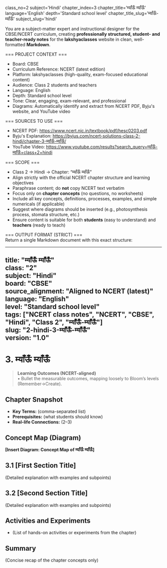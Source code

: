 class_no=2
subject='Hindi'
chapter_index=3
chapter_title='म्याँऊँ म्याँऊँ'
language='English'
depth='Standard school level'
chapter_title_slug='म्याँऊँ-म्याँऊँ'
subject_slug='hindi'

You are a subject-matter expert and instructional designer for the CBSE/NCERT curriculum, creating **professionally structured, student- and teacher-ready notes** for the **lakshyaclasses** website in clean, well-formatted **Markdown**.

=== PROJECT CONTEXT ===  
- Board: CBSE  
- Curriculum Reference: NCERT (latest edition)  
- Platform: lakshyaclasses (high-quality, exam-focused educational content)  
- Audience: Class 2 students and teachers  
- Language: English  
- Depth: Standard school level  
- Tone: Clear, engaging, exam-relevant, and professional  
- Diagrams: Automatically identify and extract from NCERT PDF, Byju's website, and YouTube video

=== SOURCES TO USE ===  
- NCERT PDF: https://www.ncert.nic.in/textbook/pdf/hesc0203.pdf  
- Byju's Explanation: https://byjus.com/ncert-solutions-class-2-hindi/chapter-3-म्याँऊँ-म्याँऊँ/  
- YouTube Video: https://www.youtube.com/results?search_query=म्याँऊँ-म्याँऊँ+class+2+hindi

=== SCOPE ===  
- Class 2 → Hindi → Chapter: “म्याँऊँ म्याँऊँ”  
- Align strictly with the official NCERT chapter structure and learning objectives  
- Paraphrase content; do **not** copy NCERT text verbatim  
- Focus only on **chapter concepts** (no questions, no worksheets)  
- Include all key concepts, definitions, processes, examples, and simple numericals (if applicable)  
- Suggest where diagrams should be inserted (e.g., photosynthesis process, stomata structure, etc.)  
- Ensure content is suitable for both **students** (easy to understand) and **teachers** (ready to teach)

=== OUTPUT FORMAT (STRICT) ===  
Return a single Markdown document with this exact structure:

---
title: "म्याँऊँ म्याँऊँ"  
class: "2"  
subject: "Hindi"  
board: "CBSE"  
source_alignment: "Aligned to NCERT (latest)"  
language: "English"  
level: "Standard school level"  
tags: ["NCERT class notes", "NCERT", "CBSE", "Hindi", "Class 2", "म्याँऊँ-म्याँऊँ"]  
slug: "2-hindi-3-म्याँऊँ-म्याँऊँ"  
version: "1.0"  
---

# 3. म्याँऊँ म्याँऊँ

> **Learning Outcomes (NCERT-aligned)**  
> • Bullet the measurable outcomes, mapping loosely to Bloom’s levels (Remember→Create).

## Chapter Snapshot  
- **Key Terms:** (comma-separated list)  
- **Prerequisites:** (what students should know)  
- **Real-life Connections:** (2–3)

## Concept Map (Diagram)  
<!-- Diagram will be extracted from sources. Placeholder below. -->  
**[Insert Diagram: Concept Map of म्याँऊँ म्याँऊँ]**

## 3.1 [First Section Title]  
(Detailed explanation with examples and subpoints)

## 3.2 [Second Section Title]  
(Detailed explanation with examples and subpoints)

## Activities and Experiments  
- (List of hands-on activities or experiments from the chapter)

## Summary  
(Concise recap of the chapter concepts only)
